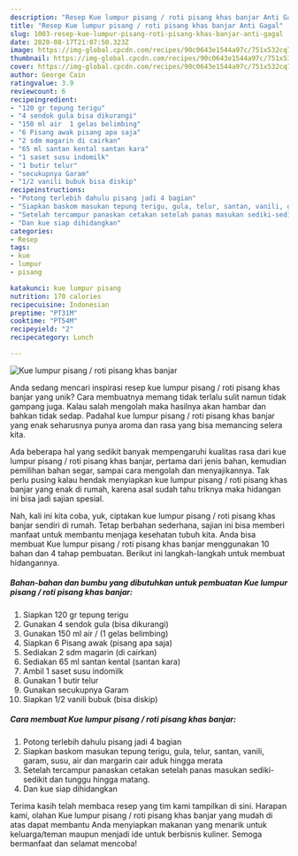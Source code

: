 ```yaml
---
description: "Resep Kue lumpur pisang / roti pisang khas banjar Anti Gagal"
title: "Resep Kue lumpur pisang / roti pisang khas banjar Anti Gagal"
slug: 1003-resep-kue-lumpur-pisang-roti-pisang-khas-banjar-anti-gagal
date: 2020-08-17T21:07:50.323Z
image: https://img-global.cpcdn.com/recipes/90c0643e1544a97c/751x532cq70/kue-lumpur-pisang-roti-pisang-khas-banjar-foto-resep-utama.jpg
thumbnail: https://img-global.cpcdn.com/recipes/90c0643e1544a97c/751x532cq70/kue-lumpur-pisang-roti-pisang-khas-banjar-foto-resep-utama.jpg
cover: https://img-global.cpcdn.com/recipes/90c0643e1544a97c/751x532cq70/kue-lumpur-pisang-roti-pisang-khas-banjar-foto-resep-utama.jpg
author: George Cain
ratingvalue: 3.9
reviewcount: 6
recipeingredient:
- "120 gr tepung terigu"
- "4 sendok gula bisa dikurangi"
- "150 ml air  1 gelas belimbing"
- "6 Pisang awak pisang apa saja"
- "2 sdm magarin di cairkan"
- "65 ml santan kental santan kara"
- "1 saset susu indomilk"
- "1 butir telur"
- "secukupnya Garam"
- "1/2 vanili bubuk bisa diskip"
recipeinstructions:
- "Potong terlebih dahulu pisang jadi 4 bagian"
- "Siapkan baskom masukan tepung terigu, gula, telur, santan, vanili, garam, susu, air dan margarin cair aduk hingga merata"
- "Setelah tercampur panaskan cetakan setelah panas masukan sediki-sedikit dan tunggu hingga matang."
- "Dan kue siap dihidangkan"
categories:
- Resep
tags:
- kue
- lumpur
- pisang

katakunci: kue lumpur pisang 
nutrition: 170 calories
recipecuisine: Indonesian
preptime: "PT31M"
cooktime: "PT54M"
recipeyield: "2"
recipecategory: Lunch

---
```



![Kue lumpur pisang / roti pisang khas banjar](https://img-global.cpcdn.com/recipes/90c0643e1544a97c/751x532cq70/kue-lumpur-pisang-roti-pisang-khas-banjar-foto-resep-utama.jpg)

Anda sedang mencari inspirasi resep kue lumpur pisang / roti pisang khas banjar yang unik? Cara membuatnya memang tidak terlalu sulit namun tidak gampang juga. Kalau salah mengolah maka hasilnya akan hambar dan bahkan tidak sedap. Padahal kue lumpur pisang / roti pisang khas banjar yang enak seharusnya punya aroma dan rasa yang bisa memancing selera kita.

Ada beberapa hal yang sedikit banyak mempengaruhi kualitas rasa dari kue lumpur pisang / roti pisang khas banjar, pertama dari jenis bahan, kemudian pemilihan bahan segar, sampai cara mengolah dan menyajikannya. Tak perlu pusing kalau hendak menyiapkan kue lumpur pisang / roti pisang khas banjar yang enak di rumah, karena asal sudah tahu triknya maka hidangan ini bisa jadi sajian spesial.




Nah, kali ini kita coba, yuk, ciptakan kue lumpur pisang / roti pisang khas banjar sendiri di rumah. Tetap berbahan sederhana, sajian ini bisa memberi manfaat untuk membantu menjaga kesehatan tubuh kita. Anda bisa membuat Kue lumpur pisang / roti pisang khas banjar menggunakan 10 bahan dan 4 tahap pembuatan. Berikut ini langkah-langkah untuk membuat hidangannya.

<!--inarticleads1-->

##### Bahan-bahan dan bumbu yang dibutuhkan untuk pembuatan Kue lumpur pisang / roti pisang khas banjar:

1. Siapkan 120 gr tepung terigu
1. Gunakan 4 sendok gula (bisa dikurangi)
1. Gunakan 150 ml air / (1 gelas belimbing)
1. Siapkan 6 Pisang awak (pisang apa saja)
1. Sediakan 2 sdm magarin (di cairkan)
1. Sediakan 65 ml santan kental (santan kara)
1. Ambil 1 saset susu indomilk
1. Gunakan 1 butir telur
1. Gunakan secukupnya Garam
1. Siapkan 1/2 vanili bubuk (bisa diskip)




<!--inarticleads2-->

##### Cara membuat Kue lumpur pisang / roti pisang khas banjar:

1. Potong terlebih dahulu pisang jadi 4 bagian
1. Siapkan baskom masukan tepung terigu, gula, telur, santan, vanili, garam, susu, air dan margarin cair aduk hingga merata
1. Setelah tercampur panaskan cetakan setelah panas masukan sediki-sedikit dan tunggu hingga matang.
1. Dan kue siap dihidangkan




Terima kasih telah membaca resep yang tim kami tampilkan di sini. Harapan kami, olahan Kue lumpur pisang / roti pisang khas banjar yang mudah di atas dapat membantu Anda menyiapkan makanan yang menarik untuk keluarga/teman maupun menjadi ide untuk berbisnis kuliner. Semoga bermanfaat dan selamat mencoba!

